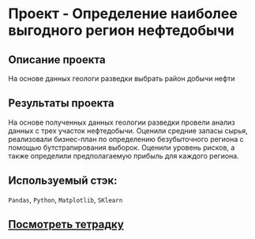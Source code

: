 # Проект - Определение наиболее выгодного регион нефтедобычи 

## Описание проекта

На основе данных геологи разведки выбрать район добычи нефти

## Результаты проекта

На основе полученных данных геологии разведки провели анализ данных с трех участок нефтедобычи. Оценили средние запасы сырья, реализовали бизнес-план по определению безубыточного региона с помощью бутстрапирования выборок. Оценили уровень рисков, а также определили предполагаемую прибыль для каждого региона.

## Используемый стэк:

`Pandas`, `Python`, `Matplotlib`, `SKlearn`

## [Посмотреть тетрадку](https://github.com/alkspshkr/repo_Data_Science/tree/master/Oil%20Company%20Case%20-%20ML%20in%20Business)